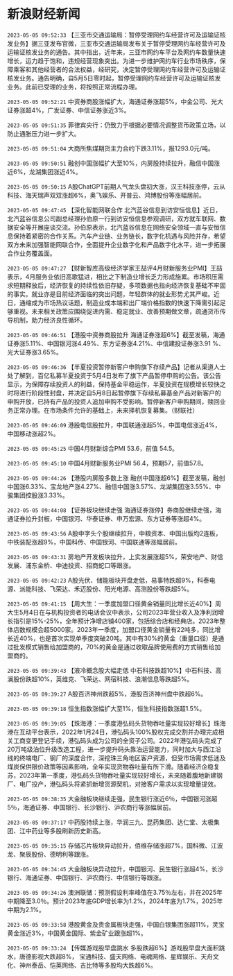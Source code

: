 # 新浪财经新闻
`2023-05-05 09:52:33` 【三亚市交通运输局：暂停受理网约车经营许可及运输证核发业务】据三亚发布官微，三亚市交通运输局发布关于暂停受理网约车经营许可及运输证核发业务的通告。其中指出，近年来，三亚市网约车平台及网约车数量快速增长，运力趋于饱和，违规经营现象突出。为进一步维护网约车行业市场秩序，保障乘客和其他经营者的合法权益，经研究，决定暂停受理网约车经营许可及运输证核发业务。通告明确，自5月5日零时起，暂停受理网约车经营许可及运输证核发业务。此前已受理的业务，将按照正常流程办理。

`2023-05-05 09:52:21` 中资券商股涨幅扩大，海通证券涨超5%，中金公司、光大证券涨超4%，广发证券、中信证券涨近3%。

`2023-05-05 09:51:35` 菲律宾央行：仍致力于根据必要情况调整货币政策立场，以防止通胀压力进一步扩大。

`2023-05-05 09:51:04` 大商所焦煤期货主力合约下跌3.11%，报1293.0元/吨。

`2023-05-05 09:50:51` 融创中国涨幅扩大至10%，内房股持续拉升，融信中国涨近6%，龙湖集团涨近4%。

`2023-05-05 09:50:15` A股ChatGPT前期人气龙头盘初大涨，汉王科技涨停，云从科技、海天瑞声双双涨超6%，奥飞娱乐、开普云、鸿博股份等涨幅居前。

`2023-05-05 09:47:45` 【深化智能网联合作 北汽蓝谷信息到访安恒信息】近日，北汽蓝谷信息公司副总经理孙伯原一行到访安恒信息参观调研，双方就车联网、数据安全等开展座谈交流。孙伯原表示，北汽蓝谷信息在网络安全领域一直与安恒信息保持着紧密的合作关系。汽车产业链、业务链长，数字化机遇与风险并存，希望双方未来加强智能网联合作，全面提升企业数字化和产品数字化水平，进一步拓展合作业务覆盖面。

`2023-05-05 09:47:27` 【财新智库高级经济学家王喆评4月财新服务业PMI】王喆表示，4月服务业依旧高歌猛进，相比之下制造业增长乏力形成施累。市场积压需求短期释放后，经济恢复的持续性依旧存疑，多项数据也指向经济恢复基础不牢固的事实。就业亦是目前经济面临的突出问题，年轻群体的就业形势尤其严峻。近日，通缩成为市场热议话题，制造业成本端和出厂端价格指数的快速下降需引起足够重视。未来相关政策应围绕促进内需、稳定就业、改善预期做文章，疏通货币传导机制，助力经济良性循环。

`2023-05-05 09:46:51` 【港股中资券商股拉升 海通证券涨超6%】截至发稿，海通证券涨5.11%、中国银河涨4.49%、东方证券涨4.21%、中信建投证券涨3.91 %、光大证券涨3.65%。

`2023-05-05 09:46:36` 【半夏投资暂停新客户申购旗下存续产品】记者从渠道人士处了解到，百亿私募半夏投资于5月4日发布了旗下产品暂停申购的公告。该公告显示，为保障存续投资人的利益，保持基金平稳运作，半夏投资在规模增长较快之时将进行阶段性封盘，并决定自5月8日起暂停旗下存续私募基金产品对新客户的申购开放，已持有产品的投资人追加申购不受影响。暂停新客户申购期间，赎回业务正常办理。在市场条件允许的基础上，未来择机恢复募集。（财联社）

`2023-05-05 09:46:09` 港股电信股拉升，中国联通涨超5%，中国电信涨近4%，中国移动涨超2%。

`2023-05-05 09:45:25` 中国4月财新综合PMI 53.6，前值 54.5。

`2023-05-05 09:45:10` 中国4月财新服务业PMI 56.4，预期57，前值57.8。

`2023-05-05 09:44:26` 【港股内房股多数上涨 融创中国涨超6%】截至发稿，融创中国涨6.33%、宝龙地产涨4.27%、融信中国涨3.57%、龙湖集团涨3.55%、中骏集团控股涨3.33%。

`2023-05-05 09:44:08` 【证券板块继续走强 海通证券涨停】券商股继续走强，海通证券拉升封板，中国银河、华泰证券、申万宏源、东方证券等涨超4%。

`2023-05-05 09:43:56` A股中字头个股继续拉升，中粮资本、中国出版均2连板，中铁装配涨超9%，中国科传、中国银河、中国联通等涨幅居前。

`2023-05-05 09:43:31` 房地产开发板块拉升，上实发展涨超5%，荣安地产、财信发展、浦东金桥、中迪投资、招商蛇口等跟涨。

`2023-05-05 09:42:23` A股光伏、储能板块开盘走低，易事特跌超9%，科泰电源、派能科技、飞荣达、禾迈股份、阳光电源、高测股份等跌超5%。

`2023-05-05 09:41:15` 【周大生：一季度加盟口径黄金销量同比增长近40%】周大生5月4日在与机构投资者的电话会议中表示，公司2023年营业收入及净利润增长指引是15%-25%，全年预计净增店铺400家，包括综合店和经典店。2023年整体店数规模会超5000家。2023年一季度，加盟口径黄金销量有22吨多，同比增长近40%，也是首次实现单季度突破20吨。其中有30%的黄金（重量口径）是通过批发模式销售给加盟商的，70%的黄金是通过收取品牌使用费的方式销售给加盟商的。

`2023-05-05 09:39:43` 【液冷概念股大幅走低 中石科技跌超10%】中石科技、高澜股份跌超10%，英维克、飞荣达、网宿科技、浪潮信息等跌超5%。

`2023-05-05 09:39:27` A股百济神州跌超5%，港股百济神州盘中跌超6%。

`2023-05-05 09:39:18` 恒生指数涨幅扩大至1%，恒生科技指数涨超1.5%。

`2023-05-05 09:39:05` 【珠海港：一季度港弘码头货物吞吐量实现较好增长】珠海港在互动平台表示，2022年1月24日，港弘码头100%股权完成交割并办理完成相关工商变更登记手续，港弘码头成为公司的全资子公司。2022年港弘码头完成了20万吨级泊位升级改造工程，进一步提升码头靠泊运营能力，同时加大与西江沿线的终端电厂、钢厂的深度合作，深挖珠三角地区客户资源，但受市场需求低迷及煤炭保供限价政策等因素影响，全年实现货物吞吐量有所下滑。随着经济企稳复苏，2023年第一季度，港弘码头货物吞吐量实现较好增长，未来随着腹地新建钢厂、电厂投产，港弘码头将紧抓新增货源契机，对接客户需求以实现增量提效。

`2023-05-05 09:38:35` 大金融板块继续走强，民生银行涨近6％，中国银河涨超5％，海通证券、中国银行、长沙银行、沪农商行等涨幅居前。

`2023-05-05 09:37:17` 中药股持续上涨，华润三九、昆药集团、达仁堂、太极集团、江中药业等多股刷新历史新高。

`2023-05-05 09:35:15` 存储芯片板块异动拉升，佰维存储涨超7%，国科微、江波龙、聚辰股份、德明利等跟涨。

`2023-05-05 09:34:45` 大金融板块异动拉升，中国银河、民生银行涨超4%，长沙银行、海通证券、中国银行、沪农商行、中信银行等跟涨。

`2023-05-05 09:34:26` 澳洲联储：预测假设利率峰值在3.75％左右，并在2025年中期降至3.0％。预计2023年底GDP增长率为1.2%，2024年底为1.7%，2025年中期为2.1%。

`2023-05-05 09:33:58` 港股黄金及贵金属板块走强，中国白银集团涨超11%，灵宝黄金涨近3%，中国黄金国际、紫金矿业跟涨超1%。

`2023-05-05 09:33:24` 【传媒游戏股早盘跳水 多股跌超6%】游戏股早盘大面积跳水，唐德影视大跌超8%， 宝通科技、盛天网络、电魂网络、星辉娱乐、天舟文化、神州泰岳、恺英网络、吉比特等多股均大跌超6%。

